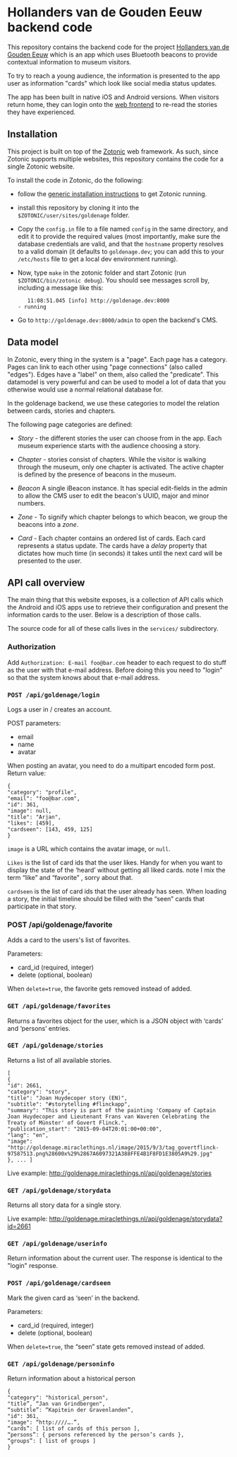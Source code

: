 Hollanders van de Gouden Eeuw backend code
==========================================

This repository contains the backend code for the project
[Hollanders van de Gouden Eeuw](http://hollandersvandegoudeneeuw.nl/)
which is an app which uses Bluetooth beacons to provide contextual
information to museum visitors.

To try to reach a young audience, the information is presented to the
app user as information "cards" which look like social media status
updates.

The app has been built in native iOS and Android versions. When
visitors return home, they can login onto the
[web frontend](http://login.hollandersvandegoudeneeuw.nl/#/login) to
re-read the stories they have experienced.



Installation
------------------

This project is built on top of the [Zotonic](http://zotonic.com) web
framework. As such, since Zotonic supports multiple websites, this
repository contains the code for a single Zotonic website.

To install the code in Zotonic, do the following:

* follow the
[generic installation instructions](http://zotonic.com/docs/0.13/installation/index.html)
to get Zotonic running.

* install this repository by cloning it into the
  `$ZOTONIC/user/sites/goldenage` folder.

* Copy the `config.in` file to a file named `config` in the same
  directory, and edit it to provide the required values (most
  importantly, make sure the database credentials are valid, and that
  the `hostname` property resolves to a valid domain (it defaults to
  `goldenage.dev`; you can add this to your `/etc/hosts` file to get a
  local dev environment running).

* Now, type `make` in the zotonic folder and start Zotonic (run `$ZOTONIC/bin/zotonic debug`). You should see messages scroll by, including a message like this:

         11:08:51.045 [info] http://goldenage.dev:8000                      - running

* Go to `http://goldenage.dev:8000/admin` to open the backend's CMS.

Data model
----------

In Zotonic, every thing in the system is a "page". Each page has a
category. Pages can link to each other using "page connections" (also
called "edges"). Edges have a "label" on them, also called the
"predicate". This datamodel is very powerful and can be used to model
a lot of data that you otherwise would use a normal relational
database for.

In the goldenage backend, we use these categories to model the
relation between cards, stories and chapters.

The following page categories are defined:

* *Story* - the different stories the user can choose from in the
  app. Each museum experience starts with the audience choosing a
  story.

* *Chapter* - stories consist of chapters. While the visitor is
  walking through the museum, only one chapter is activated. The
  active chapter is defined by the presence of beacons in the museum.

* *Beacon* A single iBeacon instance. It has special edit-fields in
  the admin to allow the CMS user to edit the beacon's UUID, major and
  minor numbers.

* *Zone* - To signify which chapter belongs to which beacon, we group
  the beacons into a *zone*.

* *Card* - Each chapter contains an ordered list of cards. Each card
  represents a status update. The cards have a *delay* property that
  dictates how much time (in seconds) it takes until the next card
  will be presented to the user.


API call overview
------------------

The main thing that this website exposes, is a collection of API calls
which the Android and iOS apps use to retrieve their configuration and
present the information cards to the user. Below is a description of
those calls.

The source code for all of these calls lives in the `services/`
subdirectory.


### Authorization

Add `Authorization: E-mail foo@bar.com` header to each request to do
stuff as the user with that e-mail address. Before doing this you need
to "login" so that the system knows about that e-mail address.


### `POST /api/goldenage/login`
Logs a user in / creates an account.

POST parameters:
* email
* name
* avatar

When posting an avatar, you need to do a multipart encoded form post. Return value:

    {
    "category": "profile",
    "email": "foo@bar.com",
    "id": 361,
    "image": null,
    "title": "Arjan",
    "likes": [459],
    "cardseen": [143, 459, 125]
    }

`image` is a URL which contains the avatar image, or `null`.

`Likes` is the list of card ids that the user likes. Handy for when you want to display the state of the ‘heard’ without getting all liked cards. note I mix the term “like” and “favorite” , sorry about that.

`cardseen` is the list of card ids that the user already has seen. When loading a story, the initial timeline should be filled with the “seen” cards that participate in that story.


### POST /api/goldenage/favorite
Adds a card to the users's list of favorites.

Parameters:
* card_id (required, integer)
* delete (optional, boolean)


When `delete=true`, the favorite gets removed instead of added.

### `GET /api/goldenage/favorites`
Returns a favorites object for the user, which is a JSON object with ‘cards’ and ‘persons’ entries.


### `GET /api/goldenage/stories`
Returns a list of all available stories.

    [
    {
    "id": 2661,
    "category": "story",
    "title": "Joan Huydecoper story (EN)",
    "subtitle": "#storytelling #flinckapp",
    "summary": "This story is part of the painting 'Company of Captain Joan Huydecoper and Lieutenant Frans van Waveren Celebrating the Treaty of Münster' of Govert Flinck.",
    "publication_start": "2015-09-04T20:01:00+00:00",
    "lang": "en",
    "image": "http://goldenage.miraclethings.nl/image/2015/9/3/tag_govertflinck-97587513.png%28600x%29%2867A6097321A388FFE4B1F8FD1E3805A9%29.jpg"
    }, ... ]

Live example: http://goldenage.miraclethings.nl/api/goldenage/stories


### `GET /api/goldenage/storydata`
Returns all story data for a single story.

Live example: http://goldenage.miraclethings.nl/api/goldenage/storydata?id=2661


### `GET /api/goldenage/userinfo`
Return information about the current user. The response is identical to the "login" response.


### `POST /api/goldenage/cardseen`
Mark the given card as ‘seen’ in the backend.

Parameters:
* card_id (required, integer)
* delete (optional, boolean)

When `delete=true`, the “seen” state gets removed instead of added.

### `GET /api/goldenage/personinfo`
Return information about a historical person

    {
    "category": "historical_person",
    "title”, “Jan van Grindbergen",
    “subtitle”: “Kapitein der Gravenlanden”,
    "id": 361,
    "image": “http:////….”,
    “cards”: [ list of cards of this person ],
    “persons”: { persons referenced by the person’s cards },
    “groups”: [ list of groups ]
    }
